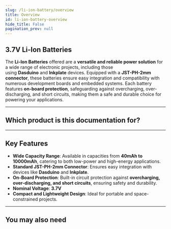 ```yaml
---
slug: /li-ion-battery/overview
title: Overview
id: li-ion-battery-overview 
hide_title: False
pagination_prev: null
---
```


## 3.7V Li-Ion Batteries

The **Li-Ion Batteries** offered are a **versatile and reliable power solution** for a wide range of electronic projects, including those using **Dasduino** and **Inkplate** devices. Equipped with a **JST-PH-2mm connector**, these batteries ensure easy integration and compatibility with numerous development boards and embedded systems. Each battery features **on-board protection**, safeguarding against overcharging, over-discharging, and short circuits, making them a safe and durable choice for powering your applications.

<CenteredImage src="/img/li-ion-battery/333288.jpg" alt="Li-ion battery 5000mAh 3.7V" caption="Li-ion battery 5000mAh 3.7V"/>

---

## Which product is this documentation for?

<QuickLink 
  title="Li-ion battery 40mAh 3.7V" 
  description="Li-ion battery 40mAh 3.7V" 
  url="https://soldered.com/product/li-ion-battery-40mah-3-7v/"
  image="/img/li-ion-battery/333275.jpg" 
/>
<QuickLink 
  title="Li-ion battery 100mAh 3.7V" 
  description="Li-ion battery 100mAh 3.7V"
  url="https://soldered.com/product/li-ion-battery-100mah-3-7v-copy/"
  image="/img/li-ion-battery/333276.jpg" 
/>
<QuickLink 
  title="Li-ion battery 380mAh 3.7V" 
  description="Li-ion battery 380mAh 3.7V" 
  url="https://soldered.com/product/li-ion-battery-40mah-3-7v/"
  image="/img/li-ion-battery/333277.jpg" 
/>
<QuickLink 
  title="Li-ion battery 500mAh 3.7V" 
  description="Li-ion battery 500mAh 3.7V" 
  url="https://soldered.com/product/li-ion-battery-500mah-3-7v/"
  image="/img/li-ion-battery/333278.jpg" 
/>
<QuickLink 
  title="Li-ion battery 600mAh 3.7V" 
  description="Li-ion battery 600mAh 3.7V" 
  url="https://soldered.com/product/li-ion-baterija-600mah-3-7v/"
  image="/img/li-ion-battery/333279.jpg" 
/>
<QuickLink 
  title="Li-ion battery 680mAh 3.7V" 
  description="Li-ion battery 680mAh 3.7V" 
  url="https://soldered.com/product/li-ion-battery-380mah-3-7v-copy/"
  image="/img/li-ion-battery/333280.jpg" 
/>
<QuickLink 
  title="Li-ion battery 900mAh 3.7V" 
  description="Li-ion battery 900mAh 3.7V" 
  url="https://soldered.com/product/li-ion-battery-900mah-3-7v/"
  image="/img/li-ion-battery/333281.jpg" 
/>
<QuickLink 
  title="Li-ion battery 1200mAh 3.7V" 
  description="Li-ion battery 1200mAh 3.7V" 
  url="https://soldered.com/product/li-ion-battery-1200mah-3-7v/"
  image="/img/li-ion-battery/333282.jpg" 
/>
<QuickLink 
  title="Li-ion battery 1500mAh 3.7V" 
  description="Li-ion battery 1500mAh 3.7V" 
  url="https://soldered.com/product/li-ion-battery-1500mah-3-7v/"
  image="/img/li-ion-battery/333283.jpg" 
/>
<QuickLink 
  title="Li-ion battery 1800mAh 3.7V" 
  description="Li-ion battery 1800mAh 3.7V" 
  url="https://soldered.com/product/li-ion-battery-1800mah-3-7v/"
  image="/img/li-ion-battery/333284.jpg" 
/>
<QuickLink 
  title="Li-ion battery 2100mAh 3.7V" 
  description="Li-ion battery 2100mAh 3.7V" 
  url="https://soldered.com/product/li-ion-battery-2100mah-3-7v/"
  image="/img/li-ion-battery/333285.jpg" 
/>
<QuickLink 
  title="Li-ion battery 3000mAh 3.7V" 
  description="Li-ion battery 3000mAh 3.7V" 
  url="https://soldered.com/product/li-ion-battery-3000mah-3-7v/"
  image="/img/li-ion-battery/333286.jpg" 
/>
<QuickLink 
  title="Li-ion battery 4000mAh 3.7V" 
  description="Li-ion battery 4000mAh 3.7V" 
  url="https://soldered.com/product/li-ion-battery-4000mah-3-7v/"
  image="/img/li-ion-battery/333287.jpg" 
/>
<QuickLink 
  title="Li-ion battery 5000mAh 3.7V" 
  description="Li-ion battery 5000mAh 3.7V" 
  url="https://soldered.com/product/li-ion-battery-5000mah-3-7v/"
  image="/img/li-ion-battery/333288.jpg" 
/>
<QuickLink 
  title="Li-ion battery 6000mAh 3.7V" 
  description="Li-ion battery 6000mAh 3.7V" 
  url="https://soldered.com/product/li-ion-battery-6000mah-3-7v/"
  image="/img/li-ion-battery/333289.jpg" 
/>
<QuickLink 
  title="Li-ion battery 10000mAh 3.7V" 
  description="Li-ion battery 10000mAh 3.7V" 
  url="https://soldered.com/product/li-ion-battery-10000mah-3-7v/"
  image="/img/li-ion-battery/333290.jpg" 
/>

---

## Key Features

*   **Wide Capacity Range**: Available in capacities from **40mAh to 10000mAh**, catering to both low-power and high-energy applications. 
*   **Standard JST-PH-2mm Connector**: Ensures easy integration with devices like **Dasduino** and **Inkplate**.  
*   **On-Board Protection**: Built-in circuit protection against **overcharging, over-discharging, and short circuits**, ensuring safety and durability. 
*   **Nominal Voltage**: **3.7V**
*   **Compact and Lightweight Design**: Ideal for portable and space-constrained projects.
---
## You may also need

<QuickLink 
  title="Li-ion charger" 
  description="Li-ion charger for lithium batteries"
  url="https://soldered.com/product/li-ion-charger/"
  image="/img/li-ion-battery/333013.jpg" 
/> 

<QuickLink 
  title="Li-ion charger with protection" 
  description="Li-ion charger for lithium batteries with protection"
  url="https://soldered.com/product/li-ion-charger-with-protection/"
  image="/img/li-ion-battery/333014.jpg" 
/> 

<QuickLink 
  title="MPPT Li-Ion CN3791 charger board" 
  description="MPPT Li-Ion CN3791 charger board"
  url="https://soldered.com/product/mppt-li-ion-cn3791-charger-board/"
  image="/img/li-ion-battery/333136.jpg" 
/> 